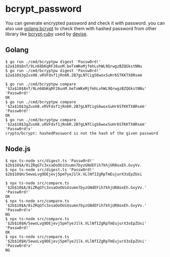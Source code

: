 # bcrypt_password

You can generate encrypted password and check it with password.
you can also use [golang bcrypt](https://pkg.go.dev/golang.org/x/crypto/bcrypt) to check them with hashed password from other library like [bcrypt-ruby](https://github.com/bcrypt-ruby/bcrypt-ruby) used by [devise](https://github.com/heartcombo/devise).

## Golang

```
$ go run ./cmd/bcryptpw digest 'Passw0rd!'
$2a$10$8nT/9Ln68bKqRF26unM.beTxWKeMjfmhLvhWL9QrwgzBZQGkstNNu
$ go run ./cmd/bcryptpw digest 'Passw0rd!'
$2a$10$3gZusH8.vRVFdxf1jRn6R.2B7gLNTCigS6woxSuHr6STKKTX8Rsem
```

```
$ go run ./cmd/bcryptpw compare '$2a$10$8nT/9Ln68bKqRF26unM.beTxWKeMjfmhLvhWL9QrwgzBZQGkstNNu' 'Passw0rd!'
OK
$ go run ./cmd/bcryptpw compare '$2a$10$3gZusH8.vRVFdxf1jRn6R.2B7gLNTCigS6woxSuHr6STKKTX8Rsem' 'Passw0rd!'
OK
$ go run ./cmd/bcryptpw compare '$2a$10$3gZusH8.vRVFdxf1jRn6R.2B7gLNTCigS6woxSuHr6STKKTX8Rsem' 'Passw0rd!x'
crypto/bcrypt: hashedPassword is not the hash of the given password
```

## Node.js

```
$ npx ts-node src/digest.ts 'Passw0rd!'
$2b$10$A/8iZRqGTc3xsaOoOUiUsumn7byzGNdEFih7khjUR8oxEh.GvyVv.
$ npx ts-node src/digest.ts 'Passw0rd!'
$2b$10$H/5ewoLvg9DEjevj5pmTyeJ1lk.VLlNfIZgRpTmEujurX3sEpZUxi
```

```
$ npx ts-node src/compare.ts '$2b$10$A/8iZRqGTc3xsaOoOUiUsumn7byzGNdEFih7khjUR8oxEh.GvyVv.' 'Passw0rd!'
OK
$ npx ts-node src/compare.ts '$2b$10$A/8iZRqGTc3xsaOoOUiUsumn7byzGNdEFih7khjUR8oxEh.GvyVv.' 'Passw0rd!x'
NG
$ npx ts-node src/compare.ts '$2b$10$H/5ewoLvg9DEjevj5pmTyeJ1lk.VLlNfIZgRpTmEujurX3sEpZUxi' 'Passw0rd!'
OK
$ npx ts-node src/compare.ts '$2b$10$H/5ewoLvg9DEjevj5pmTyeJ1lk.VLlNfIZgRpTmEujurX3sEpZUxi' 'Passw0rd!x'
NG
```
